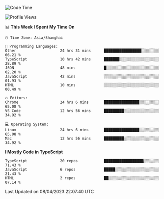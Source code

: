 <!--START_SECTION:waka-->
![Code Time](http://img.shields.io/badge/Code%20Time-4%2C219%20hrs%207%20mins-blue)

![Profile Views](http://img.shields.io/badge/Profile%20Views-0-blue)

📊 **This Week I Spent My Time On** 

```text
🕑︎ Time Zone: Asia/Shanghai

💬 Programming Languages: 
Other                    24 hrs 31 mins      █████████████████░░░░░░░░   66.21 % 
TypeScript               10 hrs 42 mins      ███████░░░░░░░░░░░░░░░░░░   28.89 % 
JSON                     48 mins             █░░░░░░░░░░░░░░░░░░░░░░░░   02.20 % 
JavaScript               42 mins             ░░░░░░░░░░░░░░░░░░░░░░░░░   01.93 % 
HTML                     10 mins             ░░░░░░░░░░░░░░░░░░░░░░░░░   00.49 % 

🔥 Editors: 
Chrome                   24 hrs 6 mins       ████████████████░░░░░░░░░   65.08 % 
VS Code                  12 hrs 56 mins      █████████░░░░░░░░░░░░░░░░   34.92 % 

💻 Operating System: 
Linux                    24 hrs 6 mins       ████████████████░░░░░░░░░   65.08 % 
Mac                      12 hrs 56 mins      █████████░░░░░░░░░░░░░░░░   34.92 % 
```

**I Mostly Code in TypeScript** 

```text
TypeScript               20 repos            ██████████████████░░░░░░░   71.43 % 
JavaScript               6 repos             █████░░░░░░░░░░░░░░░░░░░░   21.43 % 
HTML                     2 repos             ██░░░░░░░░░░░░░░░░░░░░░░░   07.14 % 
```




 Last Updated on 08/04/2023 22:07:40 UTC
<!--END_SECTION:waka-->
